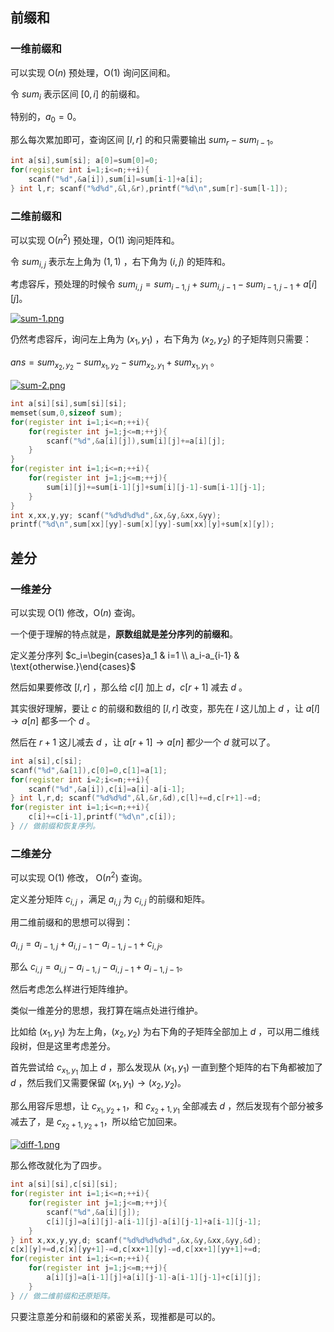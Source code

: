 ## 前缀和

### 一维前缀和

可以实现 $\text{O}(n)$ 预处理，$\text{O}(1)$ 询问区间和。

令 $sum_i$ 表示区间 $[0,i]$ 的前缀和。

特别的，$a_0=0$。

那么每次累加即可，查询区间 $[l,r]$ 的和只需要输出 $sum_r-sum_{l-1}$。

```cpp
int a[si],sum[si]; a[0]=sum[0]=0;
for(register int i=1;i<=n;++i){
    scanf("%d",&a[i]),sum[i]=sum[i-1]+a[i];
} int l,r; scanf("%d%d",&l,&r),printf("%d\n",sum[r]-sum[l-1]);
```

### 二维前缀和

可以实现 $\text{O}(n^2)$ 预处理，$\text{O}(1)$ 询问矩阵和。

令 $sum_{i,j}$ 表示左上角为 $(1,1)$ ，右下角为 $(i,j)$ 的矩阵和。

考虑容斥，预处理的时候令 $sum_{i,j}=sum_{i-1,j}+sum_{i,j-1}-sum_{i-1,j-1}+a[i][j]$。

[![sum-1.png](https://s4.ax1x.com/2022/02/10/HYeGuj.png)](https://imgtu.com/i/HYeGuj)

仍然考虑容斥，询问左上角为 $(x_1,y_1)$ ，右下角为 $(x_2,y_2)$ 的子矩阵则只需要：

$ans=sum_{x_2,y_2}-sum_{x_1,y_2}-sum_{x_2,y_1}+sum_{x_1,y_1}$ 。

[![sum-2.png](https://s4.ax1x.com/2022/02/10/HYeJDs.png)](https://imgtu.com/i/HYeJDs)

```cpp
int a[si][si],sum[si][si];
memset(sum,0,sizeof sum);
for(register int i=1;i<=n;++i){
    for(register int j=1;j<=m;++j){
        scanf("%d",&a[i][j]),sum[i][j]+=a[i][j];
    }
}
for(register int i=1;i<=n;++i){
    for(register int j=1;j<=m;++j){
        sum[i][j]+=sum[i-1][j]+sum[i][j-1]-sum[i-1][j-1];
    }
}
int x,xx,y,yy; scanf("%d%d%d%d",&x,&y,&xx,&yy);
printf("%d\n",sum[xx][yy]-sum[x][yy]-sum[xx][y]+sum[x][y]);
```

## 差分

### 一维差分

可以实现 $\text{O}(1)$ 修改，$\text{O}(n)$ 查询。

一个便于理解的特点就是，**原数组就是差分序列的前缀和**。

定义差分序列 $c_i=\begin{cases}a_1 & i=1 \\ a_i-a_{i-1} & \text{otherwise.}\end{cases}$

然后如果要修改 $[l,r]$ ，那么给 $c[l]$ 加上 $d$，$c[r+1]$ 减去 $d$ 。

其实很好理解，要让 $c$ 的前缀和数组的 $[l,r]$ 改变，那先在 $l$ 这儿加上 $d$ ，让 $a[l]\to a[n]$ 都多一个 $d$ 。

然后在 $r+1$ 这儿减去 $d$ ，让 $a[r+1] \to a[n]$ 都少一个 $d$ 就可以了。

```cpp
int a[si],c[si];
scanf("%d",&a[1]),c[0]=0,c[1]=a[1];
for(register int i=2;i<=n;++i){
    scanf("%d",&a[i]),c[i]=a[i]-a[i-1];
} int l,r,d; scanf("%d%d%d",&l,&r,&d),c[l]+=d,c[r+1]-=d;
for(register int i=1;i<=n;++i){
    c[i]+=c[i-1],printf("%d\n",c[i]);
} // 做前缀和恢复序列。
```

### 二维差分

可以实现 $\text{O}(1)$ 修改， $\text{O}(n^2)$ 查询。

定义差分矩阵 $c_{i,j}$ ，满足 $a_{i,j}$ 为 $c_{i,j}$ 的前缀和矩阵。

用二维前缀和的思想可以得到：

$a_{i,j}=a_{i-1,j}+a_{i,j-1}-a_{i-1,j-1}+c_{i,j}$。

那么 $c_{i,j}=a_{i,j}-a_{i-1,j}-a_{i,j-1}+a_{i-1,j-1}$。

然后考虑怎么样进行矩阵维护。

类似一维差分的思想，我打算在端点处进行维护。

比如给 $(x_1,y_1)$ 为左上角，$(x_2,y_2)$ 为右下角的子矩阵全部加上 $d$ ，可以用二维线段树，但是这里考虑差分。

首先尝试给 $c_{x_1,y_1}$ 加上 $d$ ，那么发现从 $(x_1,y_1)$ 一直到整个矩阵的右下角都被加了 $d$ ，然后我们又需要保留 $(x_1,y_1) \to (x_2,y_2)$。

那么用容斥思想，让 $c_{x_1,y_2+1}$，和 $c_{x_2+1,y_1}$ 全部减去 $d$ ，然后发现有个部分被多减去了，是 $c_{x_2+1,y_2+1}$，所以给它加回来。

[![diff-1.png](https://s4.ax1x.com/2022/02/10/HYenEt.png)](https://imgtu.com/i/HYenEt)

那么修改就化为了四步。

```cpp
int a[si][si],c[si][si];
for(register int i=1;i<=n;++i){
    for(register int j=1;j<=m;++j){
        scanf("%d",&a[i][j]);
        c[i][j]=a[i][j]-a[i-1][j]-a[i][j-1]+a[i-1][j-1];
    }
} int x,xx,y,yy,d; scanf("%d%d%d%d%d",&x,&y,&xx,&yy,&d);
c[x][y]+=d,c[x][yy+1]-=d,c[xx+1][y]-=d,c[xx+1][yy+1]+=d;
for(register int i=1;i<=n;++i){
    for(register int j=1;j<=m;++j){
        a[i][j]=a[i-1][j]+a[i][j-1]-a[i-1][j-1]+c[i][j];
    }
} // 做二维前缀和还原矩阵。
```

只要注意差分和前缀和的紧密关系，现推都是可以的。

